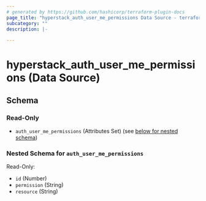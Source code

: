 ```yaml
---
# generated by https://github.com/hashicorp/terraform-plugin-docs
page_title: "hyperstack_auth_user_me_permissions Data Source - terraform-provider-hyperstack"
subcategory: ""
description: |-
  
---
```


# hyperstack_auth_user_me_permissions (Data Source)





<!-- schema generated by tfplugindocs -->
## Schema

### Read-Only

- `auth_user_me_permissions` (Attributes Set) (see [below for nested schema](#nestedatt--auth_user_me_permissions))

<a id="nestedatt--auth_user_me_permissions"></a>
### Nested Schema for `auth_user_me_permissions`

Read-Only:

- `id` (Number)
- `permission` (String)
- `resource` (String)
